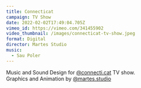 ```yaml
---
title: Connecticat
campaign: TV Show
date: 2022-02-02T17:49:04.705Z
vimeo_id: https://vimeo.com/341455902
video_thumbnail: /images/connecticat-tv-show.jpeg
format: Digital
director: Martes Studio
music:
  - Sau Poler
---
```

Music and Sound Design for [@connecti.cat](https://www.instagram.com/connecti.cat/) TV show.\
Graphics and Animation by [@martes.studio](https://www.instagram.com/martes.studio/)